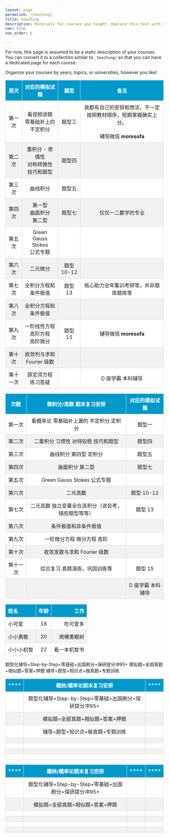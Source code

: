 ```yaml
---
layout: page
permalink: /teaching/
title: teaching
description: Materials for courses you taught. Replace this text with your description.
nav: true
nav_order: 6

---
```


For now, this page is assumed to be a static description of your courses. You can convert it to a collection similar to `_teaching/` so that you can have a dedicated page for each course.

Organize your courses by years, topics, or universities, however you like!


<style>
  table {
    width: 100%;
    border-collapse: collapse;
  }

  th, td {
    padding: 8px;
    text-align: center;
    border: 1px solid #ddd;
  }

  tr:nth-child(even) {
    background-color: #f2f2f2;
  }

  tr:nth-child(odd) {
    background-color: #ffffff;
  }

  th {
    background-color: #0099CC;
    color: white;
  }
</style>

| 周次 | 对应的模拟试题 | 题型 | 备注 |
| --- | -------------- | ---- | ---- |
| 第一次 | 看视频讲题<br>零基础补上的不定积分 | 题型三 | 我都有自己的安排和想法，不一定按照教材顺序，短期掌握确实上分。<br><br>辅导微信 **moresofa** |
| 第二次 | 重积分 - 奇偶性<br>对称转换性<br>技巧和题型 | 题型四 | |
| 第三次 | 曲线积分 | 题型五 | |
| 第四次 | 第一型<br>曲面积分<br>第二型 | 题型七 | 仅仅一二数学的专业 |
| 第五次 | Green Gauss Stokes<br>公式专题 | | |
| 第六次 | 二元微分 | 题型 10-12 | |
| 第七次 | 全积分方程和条件极值 | 题型 13 | 核心助力全年集训考研等，并非题库题库等 |
| 第八次 | 全积分方程和条件极值 | | |
| 第九次 | 一阶线性方程<br>高阶方程<br>高阶微分 | 题型 15 | 辅导微信 **moresofa** |
| 第十次 | 收敛判与求和<br>Fourier 级数 | | |
| 第十一次 | 薛定谔方程<br>练习答疑 | | D 座学霸 本科辅导 |




| 次数 | 微积分/高数 期末复习安排 | 对应的模拟试题 |
| --- | --- | --- |
| 第一次 | 看概率论 零基础补上漏的 不定积分 定积分 | 题型一 | 我都有自己的安排和想法。不一定按照教科书来，短期靠集中训练。 |
| 第二次 | 二重积分 习惯性 对待较稳  技巧和题型 | 题型四 | |
| 第三次 | 曲线积分 第四型 定积分 | 题型五 | |
| 第四次 | 曲面积分 第二型 | 题型七 | 仅教一个数学的专业 |
| 第五次 | Green Gauss Stokes 公式专题 | | |
| 第六次 | 二元高数 | 题型 10-12 | |
| 第七次 | 二元高数 独立变量全在连积分（说会考，搞些题型等等） | 题型 13 | 核心知识、考前三年考、搞些题型等等 |
| 第八次 | 条件极值和非条件极值 | | |
| 第九次 | 一阶微分方程 微分方程 高阶 | | |
| 第十次 | 收敛发散与求和 Fourier 级数 | | |
| 第十一次 | 综合复习 真题演练，巩固训练等 | 题型 15 | |
| | | D 座学霸 本科辅导 |



| 姓名   | 年龄 |     工作 |
| :----- | :--: | -------: |
| 小可爱 |  18  | 吃可爱多 |
| 小小勇敢 |  20  | 爬棵勇敢树 |
| 小小小机智 |  22  | 看一本机智书 |


题型化辅导+Step-by-Step+零基础+出国刷分+保研提分冲95+
模拟题=全部真题+相似题+答案+押题
辅导=题型+知识点+做真题+专题训练


| **** | 概统/概率论期末复习安排 | **** |
|:----:|:----:|:----:|
|      |  题型化辅导+Step-by-Step+零基础+出国刷分+保研提分冲95+    |      |
|      |   模拟题=全部真题+相似题+答案+押题   |      |
|      |   辅导=题型+知识点+做真题+专题训练   |      |
|      |      |      |
|      |      |      |
|      |      |      |
|      |      |      |



| **** |  概统/概率论期末复习安排 | **** | **** |
|:----:|:----:|:----:|:----:|
|      |  题型化辅导+Step-by-Step+零基础+出国刷分+保研提分冲95+     |      |      |
|      |   模拟题=全部真题+相似题+答案+押题   |      |      |
|      |      |      |      |
|      |      |      |      |
|      |      |      |      |
|      |      |      |      |



